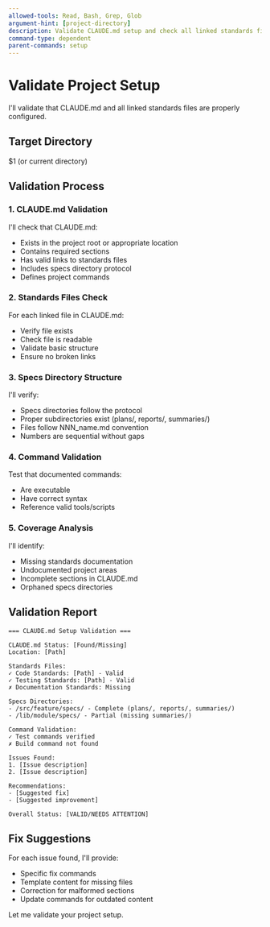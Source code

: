 ```yaml
---
allowed-tools: Read, Bash, Grep, Glob
argument-hint: [project-directory]
description: Validate CLAUDE.md setup and check all linked standards files
command-type: dependent
parent-commands: setup
---
```


# Validate Project Setup

I'll validate that CLAUDE.md and all linked standards files are properly configured.

## Target Directory
$1 (or current directory)

## Validation Process

### 1. CLAUDE.md Validation
I'll check that CLAUDE.md:
- Exists in the project root or appropriate location
- Contains required sections
- Has valid links to standards files
- Includes specs directory protocol
- Defines project commands

### 2. Standards Files Check
For each linked file in CLAUDE.md:
- Verify file exists
- Check file is readable
- Validate basic structure
- Ensure no broken links

### 3. Specs Directory Structure
I'll verify:
- Specs directories follow the protocol
- Proper subdirectories exist (plans/, reports/, summaries/)
- Files follow NNN_name.md convention
- Numbers are sequential without gaps

### 4. Command Validation
Test that documented commands:
- Are executable
- Have correct syntax
- Reference valid tools/scripts

### 5. Coverage Analysis
I'll identify:
- Missing standards documentation
- Undocumented project areas
- Incomplete sections in CLAUDE.md
- Orphaned specs directories

## Validation Report

```
=== CLAUDE.md Setup Validation ===

CLAUDE.md Status: [Found/Missing]
Location: [Path]

Standards Files:
✓ Code Standards: [Path] - Valid
✓ Testing Standards: [Path] - Valid
✗ Documentation Standards: Missing

Specs Directories:
- /src/feature/specs/ - Complete (plans/, reports/, summaries/)
- /lib/module/specs/ - Partial (missing summaries/)

Command Validation:
✓ Test commands verified
✗ Build command not found

Issues Found:
1. [Issue description]
2. [Issue description]

Recommendations:
- [Suggested fix]
- [Suggested improvement]

Overall Status: [VALID/NEEDS ATTENTION]
```

## Fix Suggestions

For each issue found, I'll provide:
- Specific fix commands
- Template content for missing files
- Correction for malformed sections
- Update commands for outdated content

Let me validate your project setup.

